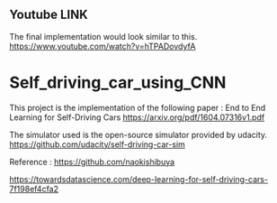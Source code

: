 ## Youtube LINK

The final implementation would look similar to this. https://www.youtube.com/watch?v=hTPADovdyfA

# Self_driving_car_using_CNN

This project is the implementation of the following paper : 
End to End Learning for Self-Driving Cars
https://arxiv.org/pdf/1604.07316v1.pdf

The simulator used is the open-source simulator provided by udacity.
https://github.com/udacity/self-driving-car-sim

Reference : 
https://github.com/naokishibuya

https://towardsdatascience.com/deep-learning-for-self-driving-cars-7f198ef4cfa2


